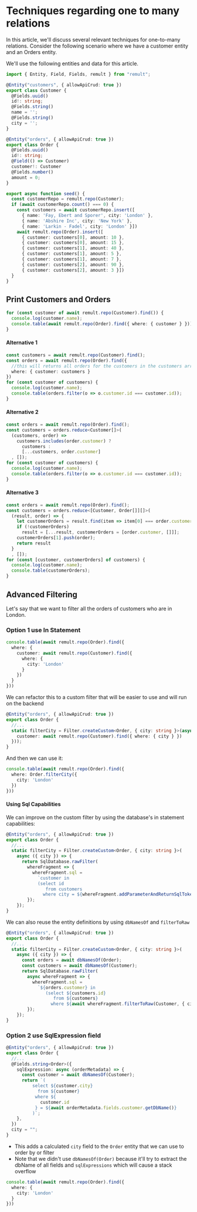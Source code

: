 # Techniques regarding one to many relations

In this article, we'll discuss several relevant techniques for one-to-many relations.
Consider the following scenario where we have a customer entity and an Orders entity.

We'll use the following entities and data for this article.
```ts
import { Entity, Field, Fields, remult } from "remult";

@Entity("customers", { allowApiCrud: true })
export class Customer {
  @Fields.uuid()
  id!: string;
  @Fields.string()
  name = '';
  @Fields.string()
  city = '';
}

@Entity("orders", { allowApiCrud: true })
export class Order {
  @Fields.uuid()
  id!: string;
  @Field(() => Customer)
  customer!: Customer
  @Fields.number()
  amount = 0;
}

export async function seed() {
  const customerRepo = remult.repo(Customer);
  if (await customerRepo.count() === 0) {
    const customers = await customerRepo.insert([
      { name: 'Fay, Ebert and Sporer', city: 'London' },
      { name: 'Abshire Inc', city: 'New York' },
      { name: 'Larkin - Fadel', city: 'London' }])
    await remult.repo(Order).insert([
      { customer: customers[0], amount: 10 },
      { customer: customers[0], amount: 15 },
      { customer: customers[1], amount: 40 },
      { customer: customers[1], amount: 5 },
      { customer: customers[1], amount: 7 },
      { customer: customers[2], amount: 90 },
      { customer: customers[2], amount: 3 }])
  }
}
```





## Print Customers and Orders
```ts
for (const customer of await remult.repo(Customer).find()) {
  console.log(customer.name);
  console.table(await remult.repo(Order).find({ where: { customer } }));
}
```
#### Alternative 1
```ts
const customers = await remult.repo(Customer).find();
const orders = await remult.repo(Order).find({
  //this will returns all orders for the customers in the customers array
  where: { customer: customers }
})
for (const customer of customers) {
  console.log(customer.name);
  console.table(orders.filter(o => o.customer.id === customer.id));
}
```

#### Alternative 2
```ts
const orders = await remult.repo(Order).find();
const customers = orders.reduce<Customer[]>(
  (customers, order) =>
    customers.includes(order.customer) ?
      customers :
      [...customers, order.customer]
  , []);
for (const customer of customers) {
  console.log(customer.name);
  console.table(orders.filter(o => o.customer.id === customer.id));
}
```

#### Alternative 3
```ts
const orders = await remult.repo(Order).find();
const customers = orders.reduce<[Customer, Order[]][]>(
  (result, order) => {
    let customerOrders = result.find(item => item[0] === order.customer);
    if (!customerOrders)
      result = [...result, customerOrders = [order.customer, []]];
    customerOrders[1].push(order);
    return result
  }
  , []);
for (const [customer, customerOrders] of customers) {
  console.log(customer.name);
  console.table(customerOrders);
}
```

## Advanced Filtering
Let's say that we want to filter all the orders of customers who are in London.

### Option 1 use In Statement
```ts
console.table(await remult.repo(Order).find({
  where: {
    customer: await remult.repo(Customer).find({
      where: {
        city: 'London'
      }
    })
  }
}))
```

We can refactor this to a custom filter that will be easier to use and will run on the backend

```ts
@Entity("orders", { allowApiCrud: true })
export class Order {
  //...
  static filterCity = Filter.createCustom<Order, { city: string }>(async ({ city }) => ({
    customer: await remult.repo(Customer).find({ where: { city } })
  }));
}
```

And then we can use it:
```ts
console.table(await remult.repo(Order).find({
  where: Order.filterCity({
    city: 'London'
  })
}))
```

#### Using Sql Capabilities
We can improve on the custom filter by using the database's in statement capabilities:
```ts
@Entity("orders", { allowApiCrud: true })
export class Order {
  //...
  static filterCity = Filter.createCustom<Order, { city: string }>(
    async ({ city }) => {
      return SqlDatabase.rawFilter(
        whereFragment => {
          whereFragment.sql =
            `customer in 
            (select id 
               from customers 
              where city = ${whereFragment.addParameterAndReturnSqlToken(city)})`
        });
    });
}
```

We can also reuse the entity definitions by using `dbNamesOf` and `filterToRaw`
```ts
@Entity("orders", { allowApiCrud: true })
export class Order {
  //...
  static filterCity = Filter.createCustom<Order, { city: string }>(
    async ({ city }) => {
      const orders = await dbNamesOf(Order);
      const customers = await dbNamesOf(Customer);
      return SqlDatabase.rawFilter(
        async whereFragment => {
          whereFragment.sql =
            `${orders.customer} in 
               (select ${customers.id} 
                  from ${customers} 
                 where ${await whereFragment.filterToRaw(Customer, { city })})`
        });
    });
}
```

### Option 2 use SqlExpression field

```ts
@Entity("orders", { allowApiCrud: true })
export class Order {
  //...
  @Fields.string<Order>({
    sqlExpression: async (orderMetadata) => {
      const customer = await dbNamesOf(Customer);
      return `(
          select ${customer.city}
            from ${customer}
           where ${
             customer.id
           } = ${await orderMetadata.fields.customer.getDbName()}
          )`;
    },
  })
  city = "";
}
```

* This adds a calculated `city` field to the `Order` entity that we can use to order by or filter
* Note that we didn't use `dbNamesOf(Order)` because it'll try to extract the dbName of all fields and `sqlExpressions` which will cause a stack overflow

```ts
console.table(await remult.repo(Order).find({
  where: {
    city: 'London'
  }
}))
```



